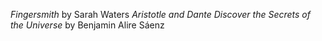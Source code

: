 *Fingersmith* by Sarah Waters
*Aristotle and Dante Discover the Secrets of the Universe* by Benjamin Alire Sáenz
